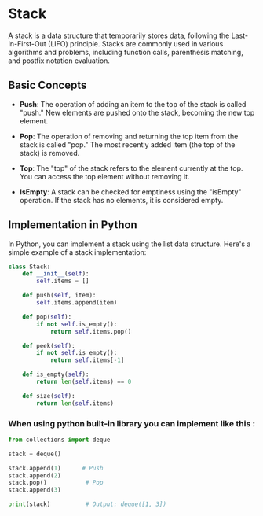 # Stack

A stack is a data structure that temporarily stores data, following the Last-In-First-Out (LIFO) principle. Stacks are commonly used in various algorithms and problems, including function calls, parenthesis matching, and postfix notation evaluation.

## Basic Concepts

- **Push**: The operation of adding an item to the top of the stack is called "push." New elements are pushed onto the stack, becoming the new top element.

- **Pop**: The operation of removing and returning the top item from the stack is called "pop." The most recently added item (the top of the stack) is removed.

- **Top**: The "top" of the stack refers to the element currently at the top. You can access the top element without removing it.

- **IsEmpty**: A stack can be checked for emptiness using the "isEmpty" operation. If the stack has no elements, it is considered empty.


## Implementation in Python
In Python, you can implement a stack using the list data structure. Here's a simple example of a stack implementation:
```python
class Stack:
    def __init__(self):
        self.items = []

    def push(self, item):
        self.items.append(item)

    def pop(self):
        if not self.is_empty():
            return self.items.pop()

    def peek(self):
        if not self.is_empty():
            return self.items[-1]

    def is_empty(self):
        return len(self.items) == 0

    def size(self):
        return len(self.items)
```
### When using python built-in library you can implement like this : 
```python
from collections import deque

stack = deque()

stack.append(1)      # Push
stack.append(2)
stack.pop()           # Pop
stack.append(3)

print(stack)          # Output: deque([1, 3])
```
